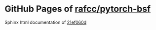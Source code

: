 GitHub Pages of [rafcc/pytorch-bsf](https://github.com/rafcc/pytorch-bsf.git)
===
Sphinx html documentation of [21ef060d](https://github.com/rafcc/pytorch-bsf/tree/21ef060de8ffdd61c99e0075f0e418d1c56e8f67)
